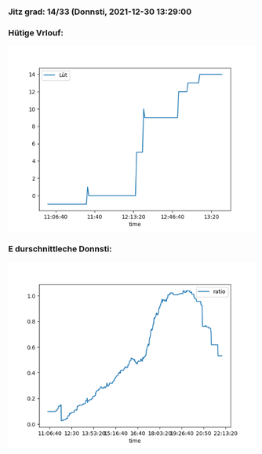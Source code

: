 ### Jitz grad: 14/33 (Donnsti, 2021-12-30 13:29:00

### Hütige Vrlouf:
![Graph](Today.png)

### E durschnittleche Donnsti:
![Graph](Donnsti.png)